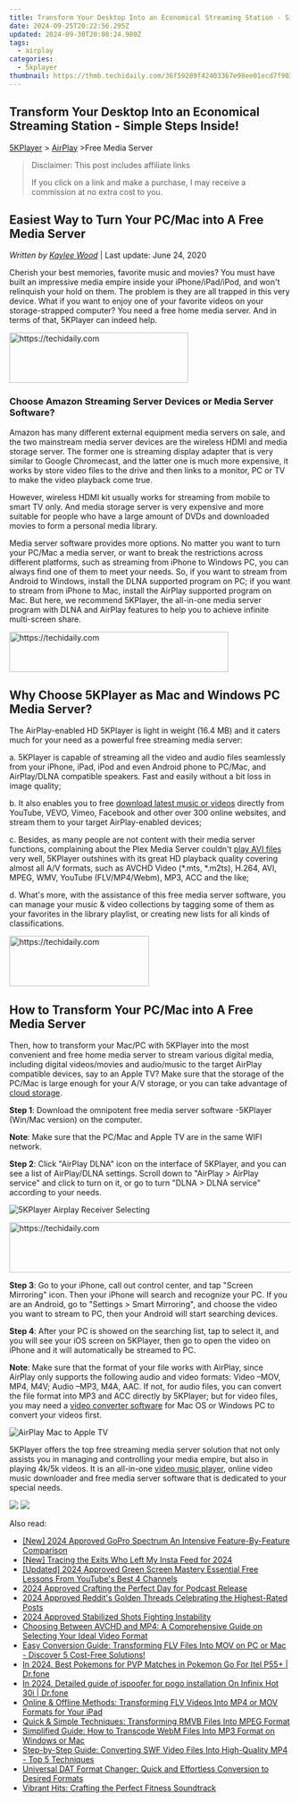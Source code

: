 ```yaml
---
title: Transform Your Desktop Into an Economical Streaming Station - Simple Steps Inside!
date: 2024-09-25T20:22:56.295Z
updated: 2024-09-30T20:08:24.980Z
tags:
  - airplay
categories:
  - 5kplayer
thumbnail: https://thmb.techidaily.com/36f59289f42403367e98ee01ecd7f903ee9a9399b65951332a255432e2acfb47.jpg
---
```


## Transform Your Desktop Into an Economical Streaming Station - Simple Steps Inside!

[5KPlayer](https://tools.techidaily.com/5kplayer/products/) \> [AirPlay](https://tools.techidaily.com/5kplayer/airplay/) \>Free Media Server

>  Disclaimer: This post includes affiliate links
>
>  If you click on a link and make a purchase, I may receive a commission at no extra cost to you.
>

## Easiest Way to Turn Your PC/Mac into A Free Media Server

 _Written by [Kaylee Wood](https://www.quora.com/profile/Amanda-Hu-21)_ | Last update: June 24, 2020

Cherish your best memories, favorite music and movies? You must have built an impressive media empire inside your iPhone/iPad/iPod, and won't relinquish your hold on them. The problem is they are all trapped in this very device. What if you want to enjoy one of your favorite videos on your storage-strapped computer? You need a free home media server. And in terms of that, 5KPlayer can indeed help. 

<!-- affiliate ads begin -->
<a href="https://aligracehair.sjv.io/c/5597632/2135357/19272" target="_top" id="2135357">
  <img src="//a.impactradius-go.com/display-ad/19272-2135357" border="0" alt="https://techidaily.com" width="320" height="90"/>
</a>
<img height="0" width="0" src="https://aligracehair.sjv.io/i/5597632/2135357/19272" style="position:absolute;visibility:hidden;" border="0" />
<!-- affiliate ads end -->

### Choose Amazon Streaming Server Devices or Media Server Software?

Amazon has many different external equipment media servers on sale, and the two mainstream media server devices are the wireless HDMI and media storage server. The former one is streaming display adapter that is very similar to Google Chromecast, and the latter one is much more expensive, it works by store video files to the drive and then links to a monitor, PC or TV to make the video playback come true.

However, wireless HDMI kit usually works for streaming from mobile to smart TV only. And media storage server is very expensive and more suitable for people who have a large amount of DVDs and downloaded movies to form a personal media library.

Media server software provides more options. No matter you want to turn your PC/Mac a media server, or want to break the restrictions across different platforms, such as streaming from iPhone to Windows PC, you can always find one of them to meet your needs. So, if you want to stream from Android to Windows, install the DLNA supported program on PC; if you want to stream from iPhone to Mac, install the AirPlay supported program on Mac. But here, we recommend 5KPlayer, the all-in-one media server program with DLNA and AirPlay features to help you to achieve infinite multi-screen share.

<!-- affiliate ads begin -->
<a href="https://aligracehair.sjv.io/c/5597632/2135359/19272" target="_top" id="2135359">
  <img src="//a.impactradius-go.com/display-ad/19272-2135359" border="0" alt="https://techidaily.com" width="392" height="72"/>
</a>
<img height="0" width="0" src="https://aligracehair.sjv.io/i/5597632/2135359/19272" style="position:absolute;visibility:hidden;" border="0" />
<!-- affiliate ads end -->

## Why Choose 5KPlayer as Mac and Windows PC Media Server?

The AirPlay-enabled HD 5KPlayer is light in weight (16.4 MB) and it caters much for your need as a powerful free streaming media server:

a. 5KPlayer is capable of streaming all the video and audio files seamlessly from your iPhone, iPad, iPod and even Android phone to PC/Mac, and AirPlay/DLNA compatible speakers. Fast and easily without a bit loss in image quality;

b. It also enables you to free [download latest music or videos](https://tools.techidaily.com/5kplayer/youtube-download/) directly from YouTube, VEVO, Vimeo, Facebook and other over 300 online websites, and stream them to your target AirPlay-enabled devices;

c. Besides, as many people are not content with their media server functions, complaining about the Plex Media Server couldn't [play AVI files](https://tools.techidaily.com/5kplayer/video-music-player/) very well, 5KPlayer outshines with its great HD playback quality covering almost all A/V formats, such as AVCHD Video (\*.mts, \*.m2ts), H.264, AVI, MPEG, WMV, YouTube (FLV/MP4/Webm), MP3, ACC and the like;

d. What's more, with the assistance of this free media server software, you can manage your music & video collections by tagging some of them as your favorites in the library playlist, or creating new lists for all kinds of classifications.

<!-- affiliate ads begin -->
<a href="https://aligracehair.sjv.io/c/5597632/2135368/19272" target="_top" id="2135368">
  <img src="//a.impactradius-go.com/display-ad/19272-2135368" border="0" alt="https://techidaily.com" width="250" height="90"/>
</a>
<img height="0" width="0" src="https://aligracehair.sjv.io/i/5597632/2135368/19272" style="position:absolute;visibility:hidden;" border="0" />
<!-- affiliate ads end -->

## How to Transform Your PC/Mac into A Free Media Server

Then, how to transform your Mac/PC with 5KPlayer into the most convenient and free home media server to stream various digital media, including digital videos/movies and audio/music to the target AirPlay compatible devices, say to an Apple TV? Make sure that the storage of the PC/Mac is large enough for your A/V storage, or you can take advantage of [cloud storage](http://en.wikipedia.org/wiki/Cloud%5Fstorage).

**Step 1**: Download the omnipotent free media server software -5KPlayer (Win/Mac version) on the computer.

**Note**: Make sure that the PC/Mac and Apple TV are in the same WIFI network.

**Step 2**: Click "AirPlay DLNA" icon on the interface of 5KPlayer, and you can see a list of AirPlay/DLNA settings. Scroll down to "AirPlay > AirPlay service" and click to turn on it, or go to turn "DLNA > DLNA service" according to your needs.

![5KPlayer Airplay Receiver Selecting](https://www.5kplayer.com/airplay/img/ipad-airplay-mirroring.jpg)

<!-- affiliate ads begin -->
<a href="https://ephamedtechinc.pxf.io/c/5597632/2130533/26400" target="_top" id="2130533">
  <img src="//a.impactradius-go.com/display-ad/26400-2130533" border="0" alt="https://techidaily.com" width="728" height="90"/>
</a>
<img height="0" width="0" src="https://ephamedtechinc.pxf.io/i/5597632/2130533/26400" style="position:absolute;visibility:hidden;" border="0" />
<!-- affiliate ads end -->

**Step 3**: Go to your iPhone, call out control center, and tap "Screen Mirroring" icon. Then your iPhone will search and recognize your PC. If you are an Android, go to "Settings > Smart Mirroring", and choose the video you want to stream to PC, then your Android will start searching devices.

**Step 4**: After your PC is showed on the searching list, tap to select it, and you will see your iOS screen on 5KPlayer, then go to open the video on iPhone and it will automatically be streamed to PC. 

**Note**: Make sure that the format of your file works with AirPlay, since AirPlay only supports the following audio and video formats: Video –MOV, MP4, M4V; Audio –MP3, M4A, AAC. If not, for audio files, you can convert the file format into MP3 and ACC directly by 5KPlayer; but for video files, you may need a [video converter software](https://tools.techidaily.com/5kplayer/products/) for Mac OS or Windows PC to convert your videos first.

![AirPlay Mac to Apple TV](https://www.5kplayer.com/airplay/img/iphone-screen-mirroring.jpg) 

5KPlayer offers the top free streaming media server solution that not only assists you in managing and controlling your media empire, but also in playing 4k/5k videos. It is an all-in-one [video music player](https://tools.techidaily.com/5kplayer/products/), online video music downloader and free media server software that is dedicated to your special needs.

[![](https://www.5kplayer.com/airplay/../button/freedownbackmac.png)](https://tools.techidaily.com/5kplayer/products/) [![](https://www.5kplayer.com/airplay/../button/freedownwhitewin.png)](https://tools.techidaily.com/5kplayer/products/)

<ins class="adsbygoogle"
     style="display:block"
     data-ad-format="autorelaxed"
     data-ad-client="ca-pub-7571918770474297"
     data-ad-slot="1223367746"></ins>

<ins class="adsbygoogle"
     style="display:block"
     data-ad-client="ca-pub-7571918770474297"
     data-ad-slot="8358498916"
     data-ad-format="auto"
     data-full-width-responsive="true"></ins>

<span class="atpl-alsoreadstyle">Also read:</span>
<div><ul>
<li><a href="https://fox-info.techidaily.com/new-2024-approved-gopro-spectrum-an-intensive-feature-by-feature-comparison/"><u>[New] 2024 Approved GoPro Spectrum An Intensive Feature-By-Feature Comparison</u></a></li>
<li><a href="https://instagram-video-recordings.techidaily.com/new-tracing-the-exits-who-left-my-insta-feed-for-2024/"><u>[New] Tracing the Exits Who Left My Insta Feed for 2024</u></a></li>
<li><a href="https://youtube-docs.techidaily.com/ed-2024-approved-green-screen-mastery-essential-free-lessons-from-youtubes-best-4-channels/"><u>[Updated] 2024 Approved Green Screen Mastery Essential Free Lessons From YouTube's Best 4 Channels</u></a></li>
<li><a href="https://extra-resources.techidaily.com/2024-approved-crafting-the-perfect-day-for-podcast-release/"><u>2024 Approved Crafting the Perfect Day for Podcast Release</u></a></li>
<li><a href="https://article-posts.techidaily.com/2024-approved-reddits-golden-threads-celebrating-the-highest-rated-posts/"><u>2024 Approved Reddit's Golden Threads Celebrating the Highest-Rated Posts</u></a></li>
<li><a href="https://article-posts.techidaily.com/2024-approved-stabilized-shots-fighting-instability/"><u>2024 Approved Stabilized Shots Fighting Instability</u></a></li>
<li><a href="https://media-tips.techidaily.com/choosing-between-avchd-and-mp4-a-comprehensive-guide-on-selecting-your-ideal-video-format/"><u>Choosing Between AVCHD and MP4: A Comprehensive Guide on Selecting Your Ideal Video Format</u></a></li>
<li><a href="https://media-tips.techidaily.com/1723620218861-easy-conversion-guide-transforming-flv-files-into-mov-on-pc-or-mac-discover-5-cost-free-solutions/"><u>Easy Conversion Guide: Transforming FLV Files Into MOV on PC or Mac - Discover 5 Cost-Free Solutions!</u></a></li>
<li><a href="https://android-pokemon-go.techidaily.com/in-2024-best-pokemons-for-pvp-matches-in-pokemon-go-for-itel-p55plus-drfone-by-drfone-virtual-android/"><u>In 2024, Best Pokemons for PVP Matches in Pokemon Go For Itel P55+ | Dr.fone</u></a></li>
<li><a href="https://android-pokemon-go.techidaily.com/in-2024-detailed-guide-of-ispoofer-for-pogo-installation-on-infinix-hot-30i-drfone-by-drfone-virtual-android/"><u>In 2024, Detailed guide of ispoofer for pogo installation On Infinix Hot 30i | Dr.fone</u></a></li>
<li><a href="https://media-tips.techidaily.com/online-and-offline-methods-transforming-flv-videos-into-mp4-or-mov-formats-for-your-ipad/"><u>Online & Offline Methods: Transforming FLV Videos Into MP4 or MOV Formats for Your iPad</u></a></li>
<li><a href="https://media-tips.techidaily.com/quick-and-simple-techniques-transforming-rmvb-files-into-mpeg-format/"><u>Quick & Simple Techniques: Transforming RMVB Files Into MPEG Format</u></a></li>
<li><a href="https://media-tips.techidaily.com/simplified-guide-how-to-transcode-webm-files-into-mp3-format-on-windows-or-mac/"><u>Simplified Guide: How to Transcode WebM Files Into MP3 Format on Windows or Mac</u></a></li>
<li><a href="https://media-tips.techidaily.com/step-by-step-guide-converting-swf-video-files-into-high-quality-mp4-top-5-techniques/"><u>Step-by-Step Guide: Converting SWF Video Files Into High-Quality MP4 - Top 5 Techniques</u></a></li>
<li><a href="https://media-tips.techidaily.com/universal-dat-format-changer-quick-and-effortless-conversion-to-desired-formats/"><u>Universal DAT Format Changer: Quick and Effortless Conversion to Desired Formats</u></a></li>
<li><a href="https://buynow-info.techidaily.com/vibrant-hits-crafting-the-perfect-fitness-soundtrack/"><u>Vibrant Hits: Crafting the Perfect Fitness Soundtrack</u></a></li>
</ul></div>

